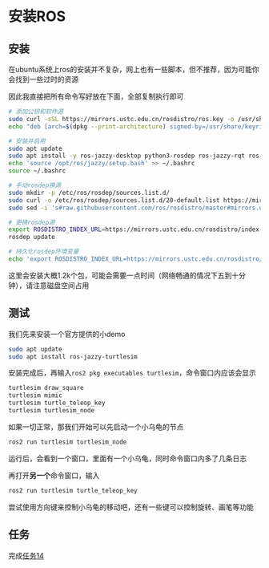 # 安装ROS

## 安装
在ubuntu系统上ros的安装并不复杂，网上也有一些脚本，但不推荐，因为可能你会找到一些过时的资源

因此我直接把所有命令写好放在下面，全部复制执行即可

``` bash
# 添加公钥和软件源
sudo curl -sSL https://mirrors.ustc.edu.cn/rosdistro/ros.key -o /usr/share/keyrings/ros-archive-keyring.gpg
echo "deb [arch=$(dpkg --print-architecture) signed-by=/usr/share/keyrings/ros-archive-keyring.gpg] http://mirrors.ustc.edu.cn/ros2/ubuntu $(lsb_release -sc) main" | sudo tee /etc/apt/sources.list.d/ros2.list > /dev/null

# 安装并启用
sudo apt update
sudo apt install -y ros-jazzy-desktop python3-rosdep ros-jazzy-rqt ros-jazzy-rviz2 python3-colcon-ros
echo 'source /opt/ros/jazzy/setup.bash' >> ~/.bashrc
source ~/.bashrc

# 手动rosdep换源
sudo mkdir -p /etc/ros/rosdep/sources.list.d/
sudo curl -o /etc/ros/rosdep/sources.list.d/20-default.list https://mirrors.ustc.edu.cn/rosdistro/rosdep/sources.list.d/20-default.list
sudo sed -i 's#raw.githubusercontent.com/ros/rosdistro/master#mirrors.ustc.edu.cn/rosdistro#g' /etc/ros/rosdep/sources.list.d/20-default.list

# 更换rosdep源
export ROSDISTRO_INDEX_URL=https://mirrors.ustc.edu.cn/rosdistro/index-v4.yaml
rosdep update

# 持久化rosdep环境变量
echo 'export ROSDISTRO_INDEX_URL=https://mirrors.ustc.edu.cn/rosdistro/index-v4.yaml' >> ~/.bashrc
```

这里会安装大概1.2k个包，可能会需要一点时间（网络畅通的情况下五到十分钟），请注意磁盘空间占用

## 测试
我们先来安装一个官方提供的小demo

``` bash
sudo apt update
sudo apt install ros-jazzy-turtlesim
```

安装完成后，再输入`ros2 pkg executables turtlesim`，命令窗口内应该会显示

``` bash
turtlesim draw_square
turtlesim mimic
turtlesim turtle_teleop_key
turtlesim turtlesim_node
```

如果一切正常，那我们开始可以先启动一个小乌龟的节点

``` bash
ros2 run turtlesim turtlesim_node
```

运行后，会看到一个窗口，里面有一个小乌龟，同时命令窗口内多了几条日志

再打开**另一个**命令窗口，输入

``` bash
ros2 run turtlesim turtle_teleop_key
```
尝试使用方向键来控制小乌龟的移动吧，还有一些键可以控制旋转、画笔等功能

## 任务
完成[任务14](../tasks/14)